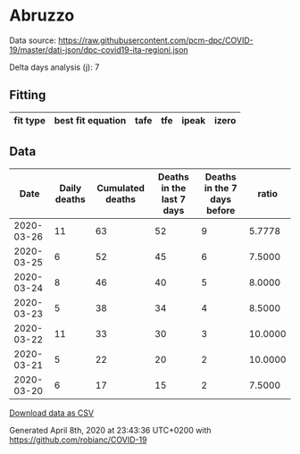 # Abruzzo

Data source: https://raw.githubusercontent.com/pcm-dpc/COVID-19/master/dati-json/dpc-covid19-ita-regioni.json

Delta days analysis (j): 7

## Fitting 
|fit type|best fit equation|tafe|tfe|ipeak|izero|
|-------|-----|--------|------|---|---|

## Data
|Date|Daily deaths|Cumulated deaths|Deaths in the last 7 days|Deaths in the 7 days before|ratio|
|----|----------|-----------|-------|--------------------|-----|
|2020-03-26|11|63|52|9|5.7778|
|2020-03-25|6|52|45|6|7.5000|
|2020-03-24|8|46|40|5|8.0000|
|2020-03-23|5|38|34|4|8.5000|
|2020-03-22|11|33|30|3|10.0000|
|2020-03-21|5|22|20|2|10.0000|
|2020-03-20|6|17|15|2|7.5000|

[Download data as CSV](COVID-19_abruzzo_j7_2020-03-26.csv)

Generated April 8th, 2020 at 23:43:36 UTC+0200 with https://github.com/robianc/COVID-19
